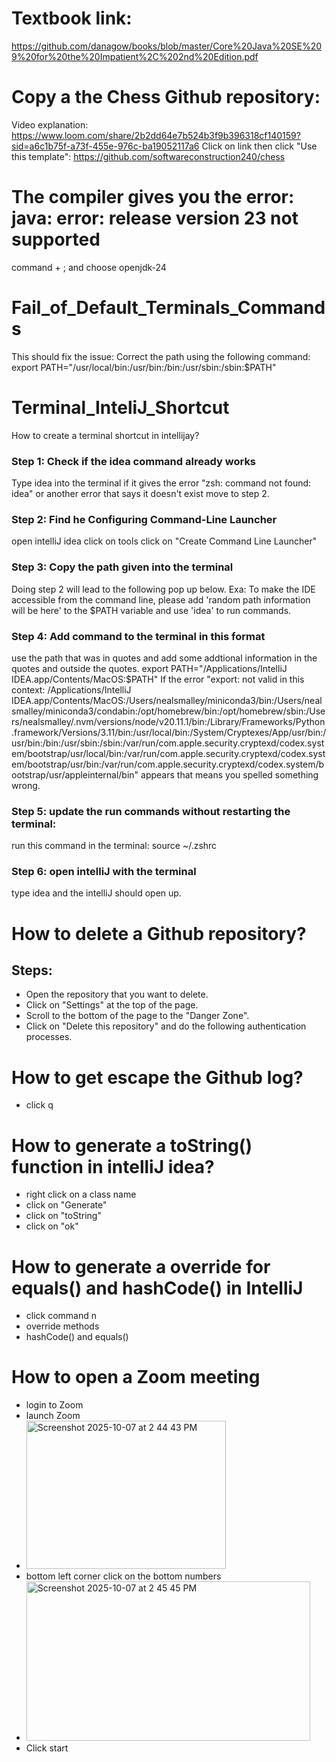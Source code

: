 # Textbook link:
https://github.com/danagow/books/blob/master/Core%20Java%20SE%209%20for%20the%20Impatient%2C%202nd%20Edition.pdf

# Copy a the Chess Github repository:
Video explanation: https://www.loom.com/share/2b2dd64e7b524b3f9b396318cf140159?sid=a6c1b75f-a73f-455e-976c-ba19052117a6
Click on link then click "Use this template": https://github.com/softwareconstruction240/chess 

# The compiler gives you the error: java: error: release version 23 not supported
command + ; and choose openjdk-24


# Fail_of_Default_Terminals_Commands
This should fix the issue:
Correct the path using the following command:
export PATH="/usr/local/bin:/usr/bin:/bin:/usr/sbin:/sbin:$PATH"

# Terminal_InteliJ_Shortcut
How to create a terminal shortcut in intellijay?

### Step 1: Check if the idea command already works

Type idea into the terminal
if it gives the error "zsh: command not found: idea" or another error that says it doesn't exist move to step 2.
### Step 2: Find he Configuring Command-Line Launcher

open intelliJ idea
click on tools
click on "Create Command Line Launcher"
### Step 3: Copy the path given into the terminal

Doing step 2 will lead to the following pop up below. Exa: To make the IDE accessible from the command line, please add 'random path information will be here' to the $PATH variable and use 'idea' to run commands.
### Step 4: Add command to the terminal in this format

use the path that was in quotes and add some addtional information in the quotes and outside the quotes. export PATH="/Applications/IntelliJ IDEA.app/Contents/MacOS:$PATH"
If the error "export: not valid in this context: /Applications/IntelliJ IDEA.app/Contents/MacOS:/Users/nealsmalley/miniconda3/bin:/Users/nealsmalley/miniconda3/condabin:/opt/homebrew/bin:/opt/homebrew/sbin:/Users/nealsmalley/.nvm/versions/node/v20.11.1/bin:/Library/Frameworks/Python.framework/Versions/3.11/bin:/usr/local/bin:/System/Cryptexes/App/usr/bin:/usr/bin:/bin:/usr/sbin:/sbin:/var/run/com.apple.security.cryptexd/codex.system/bootstrap/usr/local/bin:/var/run/com.apple.security.cryptexd/codex.system/bootstrap/usr/bin:/var/run/com.apple.security.cryptexd/codex.system/bootstrap/usr/appleinternal/bin" appears that means you spelled something wrong.
### Step 5: update the run commands without restarting the terminal:

run this command in the terminal: source ~/.zshrc
### Step 6: open intelliJ with the terminal

type idea and the intelliJ should open up.


# How to delete a Github repository?
## Steps:
- Open the repository that you want to delete.
- Click on "Settings" at the top of the page.
- Scroll to the bottom of the page to the "Danger Zone".
- Click on "Delete this repository" and do the following authentication processes.

# How to get escape the Github log?
- click q

# How to generate a toString() function in intelliJ idea?
- right click on a class name
- click on "Generate"
- click on "toString"
- click on "ok"

# How to generate a override for equals() and hashCode() in IntelliJ
- click command n
- override methods
- hashCode() and equals()

# How to open a Zoom meeting

- login to Zoom
- launch Zoom
- <img width="319" height="237" alt="Screenshot 2025-10-07 at 2 44 43 PM" src="https://github.com/user-attachments/assets/4e01ee49-f116-4054-b84b-6ab05bd98b0a" />
- bottom left corner click on the bottom numbers
- <img width="454" height="255" alt="Screenshot 2025-10-07 at 2 45 45 PM" src="https://github.com/user-attachments/assets/57ccacb5-25e4-40ab-b446-7f055207aaa6" />
- Click start
